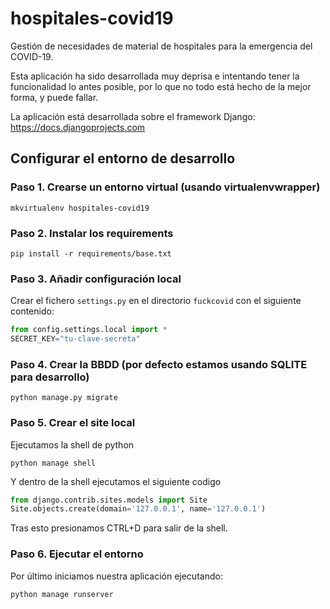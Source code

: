 # hospitales-covid19
Gestión de necesidades de material de hospitales para la emergencia del COVID-19.

Esta aplicación ha sido desarrollada muy deprisa e intentando tener la funcionalidad lo antes posible, por lo que
no todo está hecho de la mejor forma, y puede fallar.

La aplicación está desarrollada sobre el framework Django: https://docs.djangoprojects.com

## Configurar el entorno de desarrollo

### Paso 1. Crearse un entorno virtual (usando virtualenvwrapper)

```
mkvirtualenv hospitales-covid19
```

### Paso 2. Instalar los requirements

```
pip install -r requirements/base.txt
```

### Paso 3. Añadir configuración local

Crear el fichero `settings.py` en el directorio `fuckcovid` con el siguiente contenido:

```python
from config.settings.local import *
SECRET_KEY="tu-clave-secreta"
```

### Paso 4. Crear la BBDD (por defecto estamos usando SQLITE para desarrollo)

```
python manage.py migrate
```

### Paso 5. Crear el site local

Ejecutamos la shell de python

```
python manage shell
```

Y dentro de la shell ejecutamos el siguiente codigo

```python
from django.contrib.sites.models import Site
Site.objects.create(domain='127.0.0.1', name='127.0.0.1')
```

Tras esto presionamos CTRL+D para salir de la shell.

### Paso 6. Ejecutar el entorno

Por último iniciamos nuestra aplicación ejecutando:

```
python manage runserver
```
